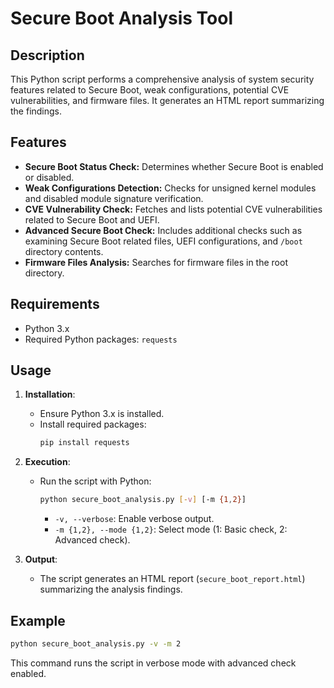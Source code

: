 # Secure Boot Analysis Tool

## Description
This Python script performs a comprehensive analysis of system security features related to Secure Boot, weak configurations, potential CVE vulnerabilities, and firmware files. It generates an HTML report summarizing the findings.

## Features
- **Secure Boot Status Check:** Determines whether Secure Boot is enabled or disabled.
- **Weak Configurations Detection:** Checks for unsigned kernel modules and disabled module signature verification.
- **CVE Vulnerability Check:** Fetches and lists potential CVE vulnerabilities related to Secure Boot and UEFI.
- **Advanced Secure Boot Check:** Includes additional checks such as examining Secure Boot related files, UEFI configurations, and `/boot` directory contents.
- **Firmware Files Analysis:** Searches for firmware files in the root directory.

## Requirements
- Python 3.x
- Required Python packages: `requests`

## Usage
1. **Installation**:
   - Ensure Python 3.x is installed.
   - Install required packages:
     ```bash
     pip install requests
     ```

2. **Execution**:
   - Run the script with Python:
     ```bash
     python secure_boot_analysis.py [-v] [-m {1,2}]
     ```
     - `-v, --verbose`: Enable verbose output.
     - `-m {1,2}, --mode {1,2}`: Select mode (1: Basic check, 2: Advanced check).

3. **Output**:
   - The script generates an HTML report (`secure_boot_report.html`) summarizing the analysis findings.

## Example
```bash
python secure_boot_analysis.py -v -m 2
```

This command runs the script in verbose mode with advanced check enabled.
